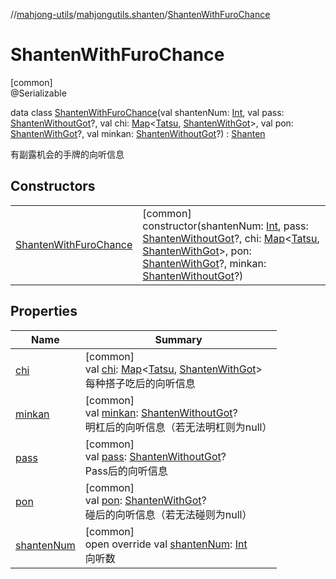//[mahjong-utils](../../../index.md)/[mahjongutils.shanten](../index.md)/[ShantenWithFuroChance](index.md)

# ShantenWithFuroChance

[common]\
@Serializable

data class [ShantenWithFuroChance](index.md)(val shantenNum: [Int](https://kotlinlang.org/api/latest/jvm/stdlib/kotlin/-int/index.html), val pass: [ShantenWithoutGot](../-shanten-without-got/index.md)?, val chi: [Map](https://kotlinlang.org/api/latest/jvm/stdlib/kotlin.collections/-map/index.html)&lt;[Tatsu](../../mahjongutils.models/-tatsu/index.md), [ShantenWithGot](../-shanten-with-got/index.md)&gt;, val pon: [ShantenWithGot](../-shanten-with-got/index.md)?, val minkan: [ShantenWithoutGot](../-shanten-without-got/index.md)?) : [Shanten](../-shanten/index.md)

有副露机会的手牌的向听信息

## Constructors

| | |
|---|---|
| [ShantenWithFuroChance](-shanten-with-furo-chance.md) | [common]<br>constructor(shantenNum: [Int](https://kotlinlang.org/api/latest/jvm/stdlib/kotlin/-int/index.html), pass: [ShantenWithoutGot](../-shanten-without-got/index.md)?, chi: [Map](https://kotlinlang.org/api/latest/jvm/stdlib/kotlin.collections/-map/index.html)&lt;[Tatsu](../../mahjongutils.models/-tatsu/index.md), [ShantenWithGot](../-shanten-with-got/index.md)&gt;, pon: [ShantenWithGot](../-shanten-with-got/index.md)?, minkan: [ShantenWithoutGot](../-shanten-without-got/index.md)?) |

## Properties

| Name | Summary |
|---|---|
| [chi](chi.md) | [common]<br>val [chi](chi.md): [Map](https://kotlinlang.org/api/latest/jvm/stdlib/kotlin.collections/-map/index.html)&lt;[Tatsu](../../mahjongutils.models/-tatsu/index.md), [ShantenWithGot](../-shanten-with-got/index.md)&gt;<br>每种搭子吃后的向听信息 |
| [minkan](minkan.md) | [common]<br>val [minkan](minkan.md): [ShantenWithoutGot](../-shanten-without-got/index.md)?<br>明杠后的向听信息（若无法明杠则为null） |
| [pass](pass.md) | [common]<br>val [pass](pass.md): [ShantenWithoutGot](../-shanten-without-got/index.md)?<br>Pass后的向听信息 |
| [pon](pon.md) | [common]<br>val [pon](pon.md): [ShantenWithGot](../-shanten-with-got/index.md)?<br>碰后的向听信息（若无法碰则为null） |
| [shantenNum](shanten-num.md) | [common]<br>open override val [shantenNum](shanten-num.md): [Int](https://kotlinlang.org/api/latest/jvm/stdlib/kotlin/-int/index.html)<br>向听数 |
